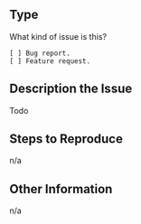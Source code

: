 ## Type

What kind of issue is this?

<!-- please check the one that applies using an "x" -->

```
[ ] Bug report.
[ ] Feature request.
```

## Description the Issue

<!-- describe what the issue is about -->

Todo

## Steps to Reproduce

<!-- steps to reproduce or, if possible, a minimal demo of the issue / scenario -->

n/a

## Other Information

<!-- please include any additional information that might be helpful -->

n/a
